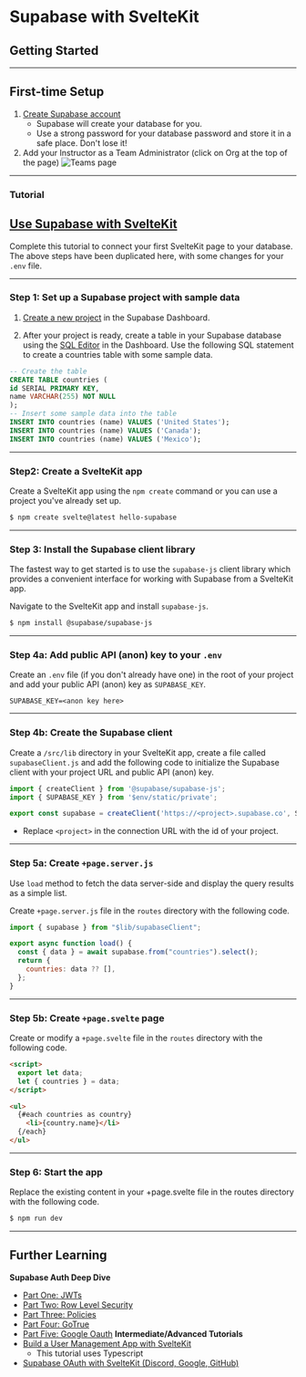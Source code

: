 
# Supabase with SvelteKit
## Getting Started

---

## First-time Setup
1. [Create Supabase account](https://app.supabase.com/sign-up)
    - Supabase will create your database for you.
    - Use a strong password for your database password and store it in a safe place. Don't lose it!
2. Add your Instructor as a Team Administrator (click on Org at the top of the page)
    ![Teams page](/images/db/supabase-team.png)


---

### Tutorial
## [Use Supabase with SvelteKit](https://supabase.com/docs/guides/getting-started/quickstarts/sveltekit)

Complete this tutorial to connect your first SvelteKit page to your database. The above steps have been duplicated here, with some changes for your `.env` file.

---

### Step 1: Set up a Supabase project with sample data
1. [Create a new project](https://app.supabase.com/) in the Supabase Dashboard.

2. After your project is ready, create a table in your Supabase database using the [SQL Editor](https://app.supabase.com/project/_/sql) in the Dashboard. Use the following SQL statement to create a countries table with some sample data.

```sql
-- Create the table
CREATE TABLE countries (
id SERIAL PRIMARY KEY,
name VARCHAR(255) NOT NULL
);
-- Insert some sample data into the table
INSERT INTO countries (name) VALUES ('United States');
INSERT INTO countries (name) VALUES ('Canada');
INSERT INTO countries (name) VALUES ('Mexico');
```
---

### Step2: Create a SvelteKit app

Create a SvelteKit app using the `npm create` command or you can use a project you've already set up.

```bash
$ npm create svelte@latest hello-supabase
```

---

### Step 3: Install the Supabase client library
The fastest way to get started is to use the `supabase-js` client library which provides a convenient interface for working with Supabase from a SvelteKit app.

Navigate to the SvelteKit app and install `supabase-js`.

```bash
$ npm install @supabase/supabase-js
```

---

### Step 4a: Add public API (anon) key to your `.env`
Create an `.env` file (if you don't already have one) in the root of your project and add your public API (anon) key as `SUPABASE_KEY`.
  
```
SUPABASE_KEY=<anon key here>
```

---

### Step 4b: Create the Supabase client
Create a `/src/lib` directory in your SvelteKit app, create a file called `supabaseClient.js` and add the following code to initialize the Supabase client with your project URL and public API (anon) key.

```js
import { createClient } from '@supabase/supabase-js';
import { SUPABASE_KEY } from '$env/static/private';

export const supabase = createClient('https://<project>.supabase.co', SUPABASE_KEY);

```
- Replace `<project>` in the connection URL with the id of your project.

---

### Step 5a: Create `+page.server.js`
Use `load` method to fetch the data server-side and display the query results as a simple list.

Create `+page.server.js` file in the `routes` directory with the following code.

```js
import { supabase } from "$lib/supabaseClient";

export async function load() {
  const { data } = await supabase.from("countries").select();
  return {
    countries: data ?? [],
  };
}

```

---

### Step 5b: Create `+page.svelte` page
Create or modify a `+page.svelte` file in the `routes` directory with the following code.

```html
<script>
  export let data;
  let { countries } = data;
</script>

<ul>
  {#each countries as country}
    <li>{country.name}</li>
  {/each}
</ul>
```

---

### Step 6: Start the app
Replace the existing content in your +page.svelte file in the routes directory with the following code.

```bash
$ npm run dev
```

---

## Further Learning
**Supabase Auth Deep Dive**
- [Part One: JWTs](https://supabase.com/docs/learn/auth-deep-dive/auth-deep-dive-jwts)
- [Part Two: Row Level Security](https://supabase.com/docs/learn/auth-deep-dive/auth-row-level-security)
- [Part Three: Policies](https://supabase.com/docs/learn/auth-deep-dive/auth-policies)
- [Part Four: GoTrue](https://supabase.com/docs/learn/auth-deep-dive/auth-gotrue)
- [Part Five: Google Oauth](https://supabase.com/docs/learn/auth-deep-dive/auth-google-oauth)
**Intermediate/Advanced Tutorials**
- [Build a User Management App with SvelteKit](https://supabase.com/docs/guides/getting-started/tutorials/with-sveltekit)
    - This tutorial uses Typescript
- [Supabase OAuth with SvelteKit (Discord, Google, GitHub)](https://www.youtube.com/watch?v=KfezTtt2GsA)


